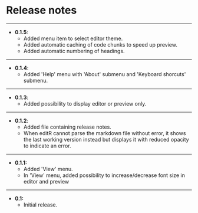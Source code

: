 Release notes
=============

---

- **0.1.5**:
    - Added menu item to select editor theme. 
    - Added automatic caching of code chunks to speed up preview. 
    - Added automatic numbering of headings. 
    
---

- **0.1.4**:
    - Added 'Help' menu with 'About' submenu and 'Keyboard shorcuts' submenu. 
    
---

- **0.1.3**:
    - Added possibility to display editor or preview only. 
    
---

- **0.1.2**:
    - Added file containing release notes. 
    - When editR cannot parse the markdown file without error, it shows the 
    last working version instead but displays it with reduced opacity to indicate
    an error. 

---

- **0.1.1:** 
    - Added 'View' menu.
    - In 'View' menu, added possibility to increase/decrease font size in editor and preview

---

- **0.1:** 
    - Initial release. 
